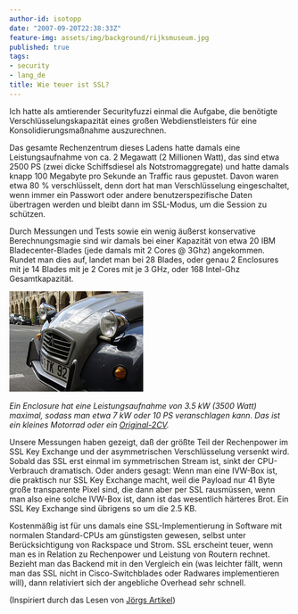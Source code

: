 ```yaml
---
author-id: isotopp
date: "2007-09-20T22:38:33Z"
feature-img: assets/img/background/rijksmuseum.jpg
published: true
tags:
- security
- lang_de
title: Wie teuer ist SSL?
---
```


Ich hatte als amtierender Securityfuzzi einmal die Aufgabe, die benötigte Verschlüsselungskapazität eines großen Webdienstleisters für eine Konsolidierungsmaßnahme auszurechnen.

Das gesamte Rechenzentrum dieses Ladens hatte damals eine Leistungsaufnahme von ca. 2 Megawatt (2 Millionen Watt), das sind etwa 2500 PS (zwei dicke Schiffsdiesel als Notstromaggregate) und hatte damals knapp 100 Megabyte pro Sekunde an Traffic raus gepustet.
Davon waren etwa 80 % verschlüsselt, denn dort hat man Verschlüsselung eingeschaltet, wenn immer ein Passwort oder andere benutzerspezifische Daten übertragen werden und bleibt dann im SSL-Modus, um die Session zu schützen.

Durch Messungen und Tests sowie ein wenig äußerst konservative Berechnungsmagie sind wir damals bei einer Kapazität von etwa 20 IBM Bladecenter-Blades (jede damals mit 2 Cores @ 3Ghz) angekommen.
Rundet man dies auf, landet man bei 28 Blades, oder genau 2 Enclosures mit je 14 Blades mit je 2 Cores mit je 3 GHz, oder 168 Intel-Ghz Gesamtkapazität.

[![](/uploads/2cv.jpg)](https://flickr.com/photos/jmanners/220977724)

*Ein Enclosure hat eine Leistungsaufnahme von 3.5 kW (3500 Watt) maximal, sodass man etwa 7 kW oder 10 PS veranschlagen kann. 
Das ist ein kleines Motorrad oder ein [Original-2CV](http://de.wikipedia.org/wiki/2CV).*

Unsere Messungen haben gezeigt, daß der größte Teil der Rechenpower im SSL Key Exchange und der asymmetrischen Verschlüsselung versenkt wird. 
Sobald das SSL erst einmal im symmetrischen Stream ist, sinkt der CPU-Verbrauch dramatisch.
Oder anders gesagt:
Wenn man eine IVW-Box ist, die praktisch nur SSL Key Exchange macht, weil die Payload nur 41 Byte große transparente Pixel sind, die dann aber per SSL rausmüssen, wenn man also eine solche IVW-Box ist, dann ist das wesentlich härteres Brot. 
Ein SSL Key Exchange sind übrigens so um die 2.5 KB. 

Kostenmäßig ist für uns damals eine SSL-Implementierung in Software mit normalen Standard-CPUs am günstigsten gewesen, selbst unter Berücksichtigung von Rackspace und Strom.
SSL erscheint teuer, wenn man es in Relation zu Rechenpower und Leistung von Routern rechnet.
Bezieht man das Backend mit in den Vergleich ein (was leichter fällt, wenn man das SSL nicht in Cisco-Switchblades oder Radwares implementieren will), dann relativiert sich der angebliche Overhead sehr schnell.

(Inspiriert durch das Lesen von 
[Jörgs Artikel](http://www.c0t0d0s0.org/archives/3497-The-need-for-cryptography-everywhere.html))
